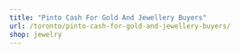 ```yaml
---
title: "Pinto Cash For Gold And Jewellery Buyers"
url: /toronto/pinto-cash-for-gold-and-jewellery-buyers/
shop: jewelry
---
```

